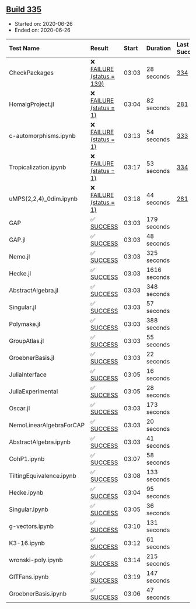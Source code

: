 ## [Build 335](https://oscarci.mathematik.uni-kl.de/job/oscar-stable/335/)

* Started on: 2020-06-26
* Ended on: 2020-06-26

| Test Name    | Result | Start | Duration | Last Success | First Failure |
|:-------------|:-------|:------|:---------|:-------------|:--------------|
| CheckPackages | ❌ [FAILURE (status = 139)](https://oscarci.mathematik.uni-kl.de/job/oscar-stable/335/artifact/logs/build-335/CheckPackages.log) | 03:03 | 28 seconds | [334](https://oscarci.mathematik.uni-kl.de/job/oscar-stable/334/) | [335](https://oscarci.mathematik.uni-kl.de/job/oscar-stable/335/) |
| HomalgProject.jl | ❌ [FAILURE (status = 1)](https://oscarci.mathematik.uni-kl.de/job/oscar-stable/335/artifact/logs/build-335/HomalgProject.jl.log) | 03:04 | 82 seconds | [281](https://oscarci.mathematik.uni-kl.de/job/oscar-stable/281/) | [282](https://oscarci.mathematik.uni-kl.de/job/oscar-stable/282/) |
| c-automorphisms.ipynb | ❌ [FAILURE (status = 1)](https://oscarci.mathematik.uni-kl.de/job/oscar-stable/335/artifact/logs/build-335/c-automorphisms.ipynb.log) | 03:13 | 54 seconds | [333](https://oscarci.mathematik.uni-kl.de/job/oscar-stable/333/) | [334](https://oscarci.mathematik.uni-kl.de/job/oscar-stable/334/) |
| Tropicalization.ipynb | ❌ [FAILURE (status = 1)](https://oscarci.mathematik.uni-kl.de/job/oscar-stable/335/artifact/logs/build-335/Tropicalization.ipynb.log) | 03:17 | 53 seconds | [334](https://oscarci.mathematik.uni-kl.de/job/oscar-stable/334/) | [335](https://oscarci.mathematik.uni-kl.de/job/oscar-stable/335/) |
| uMPS(2,2,4)_0dim.ipynb | ❌ [FAILURE (status = 1)](https://oscarci.mathematik.uni-kl.de/job/oscar-stable/335/artifact/logs/build-335/uMPS-2-2-4-_0dim.ipynb.log) | 03:18 | 44 seconds | [281](https://oscarci.mathematik.uni-kl.de/job/oscar-stable/281/) | [282](https://oscarci.mathematik.uni-kl.de/job/oscar-stable/282/) |
| GAP | ✅ [SUCCESS](https://oscarci.mathematik.uni-kl.de/job/oscar-stable/335/artifact/logs/build-335/GAP.log) | 03:03 | 179 seconds |  |  |
| GAP.jl | ✅ [SUCCESS](https://oscarci.mathematik.uni-kl.de/job/oscar-stable/335/artifact/logs/build-335/GAP.jl.log) | 03:03 | 48 seconds |  |  |
| Nemo.jl | ✅ [SUCCESS](https://oscarci.mathematik.uni-kl.de/job/oscar-stable/335/artifact/logs/build-335/Nemo.jl.log) | 03:03 | 325 seconds |  |  |
| Hecke.jl | ✅ [SUCCESS](https://oscarci.mathematik.uni-kl.de/job/oscar-stable/335/artifact/logs/build-335/Hecke.jl.log) | 03:03 | 1616 seconds |  |  |
| AbstractAlgebra.jl | ✅ [SUCCESS](https://oscarci.mathematik.uni-kl.de/job/oscar-stable/335/artifact/logs/build-335/AbstractAlgebra.jl.log) | 03:03 | 348 seconds |  |  |
| Singular.jl | ✅ [SUCCESS](https://oscarci.mathematik.uni-kl.de/job/oscar-stable/335/artifact/logs/build-335/Singular.jl.log) | 03:03 | 57 seconds |  |  |
| Polymake.jl | ✅ [SUCCESS](https://oscarci.mathematik.uni-kl.de/job/oscar-stable/335/artifact/logs/build-335/Polymake.jl.log) | 03:03 | 388 seconds |  |  |
| GroupAtlas.jl | ✅ [SUCCESS](https://oscarci.mathematik.uni-kl.de/job/oscar-stable/335/artifact/logs/build-335/GroupAtlas.jl.log) | 03:03 | 55 seconds |  |  |
| GroebnerBasis.jl | ✅ [SUCCESS](https://oscarci.mathematik.uni-kl.de/job/oscar-stable/335/artifact/logs/build-335/GroebnerBasis.jl.log) | 03:03 | 22 seconds |  |  |
| JuliaInterface | ✅ [SUCCESS](https://oscarci.mathematik.uni-kl.de/job/oscar-stable/335/artifact/logs/build-335/JuliaInterface.log) | 03:05 | 16 seconds |  |  |
| JuliaExperimental | ✅ [SUCCESS](https://oscarci.mathematik.uni-kl.de/job/oscar-stable/335/artifact/logs/build-335/JuliaExperimental.log) | 03:05 | 28 seconds |  |  |
| Oscar.jl | ✅ [SUCCESS](https://oscarci.mathematik.uni-kl.de/job/oscar-stable/335/artifact/logs/build-335/Oscar.jl.log) | 03:03 | 173 seconds |  |  |
| NemoLinearAlgebraForCAP | ✅ [SUCCESS](https://oscarci.mathematik.uni-kl.de/job/oscar-stable/335/artifact/logs/build-335/NemoLinearAlgebraForCAP.log) | 03:03 | 20 seconds |  |  |
| AbstractAlgebra.ipynb | ✅ [SUCCESS](https://oscarci.mathematik.uni-kl.de/job/oscar-stable/335/artifact/logs/build-335/AbstractAlgebra.ipynb.log) | 03:03 | 41 seconds |  |  |
| CohP1.ipynb | ✅ [SUCCESS](https://oscarci.mathematik.uni-kl.de/job/oscar-stable/335/artifact/logs/build-335/CohP1.ipynb.log) | 03:07 | 58 seconds |  |  |
| TiltingEquivalence.ipynb | ✅ [SUCCESS](https://oscarci.mathematik.uni-kl.de/job/oscar-stable/335/artifact/logs/build-335/TiltingEquivalence.ipynb.log) | 03:08 | 133 seconds |  |  |
| Hecke.ipynb | ✅ [SUCCESS](https://oscarci.mathematik.uni-kl.de/job/oscar-stable/335/artifact/logs/build-335/Hecke.ipynb.log) | 03:04 | 95 seconds |  |  |
| Singular.ipynb | ✅ [SUCCESS](https://oscarci.mathematik.uni-kl.de/job/oscar-stable/335/artifact/logs/build-335/Singular.ipynb.log) | 03:05 | 36 seconds |  |  |
| g-vectors.ipynb | ✅ [SUCCESS](https://oscarci.mathematik.uni-kl.de/job/oscar-stable/335/artifact/logs/build-335/g-vectors.ipynb.log) | 03:10 | 131 seconds |  |  |
| K3-16.ipynb | ✅ [SUCCESS](https://oscarci.mathematik.uni-kl.de/job/oscar-stable/335/artifact/logs/build-335/K3-16.ipynb.log) | 03:12 | 61 seconds |  |  |
| wronski-poly.ipynb | ✅ [SUCCESS](https://oscarci.mathematik.uni-kl.de/job/oscar-stable/335/artifact/logs/build-335/wronski-poly.ipynb.log) | 03:14 | 215 seconds |  |  |
| GITFans.ipynb | ✅ [SUCCESS](https://oscarci.mathematik.uni-kl.de/job/oscar-stable/335/artifact/logs/build-335/GITFans.ipynb.log) | 03:19 | 147 seconds |  |  |
| GroebnerBasis.ipynb | ✅ [SUCCESS](https://oscarci.mathematik.uni-kl.de/job/oscar-stable/335/artifact/logs/build-335/GroebnerBasis.ipynb.log) | 03:06 | 47 seconds |  |  |
